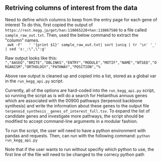## Retriving columns of interest from the data
Need to define which columns to keep from the entry page for each gene of interest
To do this, first copied the output of `https://rest.kegg.jp/get/han:110865220+han:110867580` to a file called `sample_raw_out.txt`. Then, used the below command to extract the "column" names.  \
` awk -F'   ' '{print $1}' sample_raw_out.txt| sort |uniq | tr '\n' '_' | sed 's:_:\",\":g'`

Raw output looks like this:
`","AASEQ","BRITE","DBLINKS","ENTRY","MODULE","MOTIF","NAME","NTSEQ","ORGANISM","ORTHOLOGY","PATHWAY","POSITION","%`  

Above raw output is cleaned up and copied into a list, stored as a global var in the `run_kegg_api.py` script.

Currently, all of the options are hard-coded into the `run_kegg_api.py` script, so running the script as is will do a search for Helianthus annuus genes which are associated with the 00900 pathways (terpenoid backbone synthesis) and write the information about these genes to the output file `terpenoid_synthesis__genes_of_interest_full.tsv`. To expand the list of candidate genes and investigate more pathways, the script should be modified to accept command-line arguments in a modular fashion.

To run the script, the user will need to have a python environment with pandas and requests. Then, can run with the following command:
`python run_kegg_api.py`

Note that if the user wants to run without specifiy which python to use, the first line of the file will need to be changed to the correcy python path